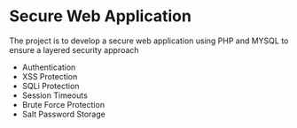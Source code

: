# Secure Web Application
The project is to develop a secure web application using PHP and MYSQL to ensure a layered security approach
- Authentication
- XSS Protection
- SQLi Protection
- Session Timeouts
- Brute Force Protection
- Salt Password Storage